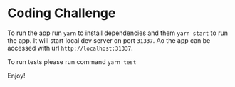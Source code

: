 # Coding Challenge

To run the app run `yarn` to install dependencies and them `yarn start` to run the app. It will start local dev server on port `31337`.
Ao the app can be accessed with url `http://localhost:31337`.

To run tests please run command `yarn test`


Enjoy!
